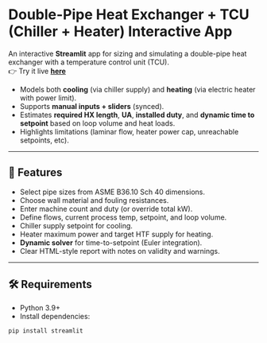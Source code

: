 # Double-Pipe Heat Exchanger + TCU (Chiller + Heater) Interactive App

An interactive **Streamlit** app for sizing and simulating a double-pipe heat exchanger with a temperature control unit (TCU).  
👉 Try it live **[here](https://vint-j-interactiveheatexchangersizing-script-vmhpea.streamlit.app/)**

- Models both **cooling** (via chiller supply) and **heating** (via electric heater with power limit).  
- Supports **manual inputs + sliders** (synced).  
- Estimates **required HX length**, **UA**, **installed duty**, and **dynamic time to setpoint** based on loop volume and heat loads.  
- Highlights limitations (laminar flow, heater power cap, unreachable setpoints, etc).

---

## 🚀 Features
- Select pipe sizes from ASME B36.10 Sch 40 dimensions.
- Choose wall material and fouling resistances.
- Enter machine count and duty (or override total kW).
- Define flows, current process temp, setpoint, and loop volume.
- Chiller supply setpoint for cooling.
- Heater maximum power and target HTF supply for heating.
- **Dynamic solver** for time-to-setpoint (Euler integration).
- Clear HTML-style report with notes on validity and warnings.

---

## 🛠️ Requirements
- Python 3.9+  
- Install dependencies:

```bash
pip install streamlit
